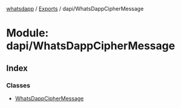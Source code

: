 [whatsdapp](../README.md) / [Exports](../modules.md) / dapi/WhatsDappCipherMessage

# Module: dapi/WhatsDappCipherMessage

## Index

### Classes

* [WhatsDappCipherMessage](../classes/dapi_whatsdappmessage.whatsdappmessage.md)
